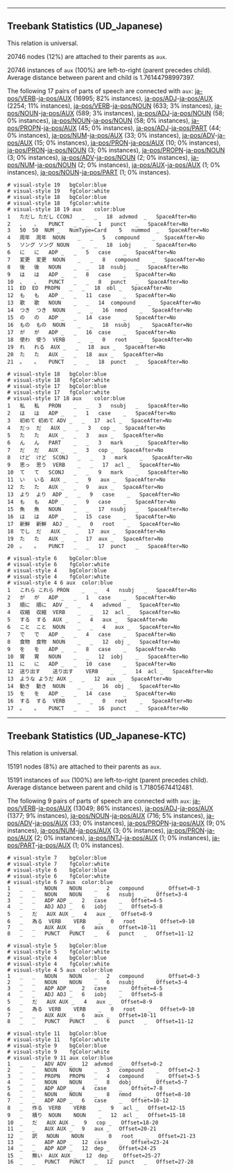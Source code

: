 

--------------------------------------------------------------------------------

## Treebank Statistics (UD_Japanese)

This relation is universal.

20746 nodes (12%) are attached to their parents as `aux`.

20746 instances of `aux` (100%) are left-to-right (parent precedes child).
Average distance between parent and child is 1.76144798997397.

The following 17 pairs of parts of speech are connected with `aux`: [ja-pos/VERB]()-[ja-pos/AUX]() (16995; 82% instances), [ja-pos/ADJ]()-[ja-pos/AUX]() (2254; 11% instances), [ja-pos/VERB]()-[ja-pos/NOUN]() (633; 3% instances), [ja-pos/NOUN]()-[ja-pos/AUX]() (589; 3% instances), [ja-pos/ADJ]()-[ja-pos/NOUN]() (58; 0% instances), [ja-pos/NOUN]()-[ja-pos/NOUN]() (58; 0% instances), [ja-pos/PROPN]()-[ja-pos/AUX]() (45; 0% instances), [ja-pos/ADJ]()-[ja-pos/PART]() (44; 0% instances), [ja-pos/NUM]()-[ja-pos/AUX]() (33; 0% instances), [ja-pos/ADV]()-[ja-pos/AUX]() (15; 0% instances), [ja-pos/PRON]()-[ja-pos/AUX]() (10; 0% instances), [ja-pos/PRON]()-[ja-pos/NOUN]() (3; 0% instances), [ja-pos/PROPN]()-[ja-pos/NOUN]() (3; 0% instances), [ja-pos/ADV]()-[ja-pos/NOUN]() (2; 0% instances), [ja-pos/NUM]()-[ja-pos/NOUN]() (2; 0% instances), [ja-pos/AUX]()-[ja-pos/AUX]() (1; 0% instances), [ja-pos/NOUN]()-[ja-pos/PART]() (1; 0% instances).


~~~ conllu
# visual-style 19	bgColor:blue
# visual-style 19	fgColor:white
# visual-style 18	bgColor:blue
# visual-style 18	fgColor:white
# visual-style 18 19 aux	color:blue
1	ただし	ただし	CCONJ	_	_	18	advmod	_	SpaceAfter=No
2	、	、	PUNCT	_	_	1	punct	_	SpaceAfter=No
3	50	50	NUM	_	NumType=Card	5	nummod	_	SpaceAfter=No
4	周年	周年	NOUN	_	_	5	compound	_	SpaceAfter=No
5	ソング	ソング	NOUN	_	_	18	iobj	_	SpaceAfter=No
6	に	に	ADP	_	_	5	case	_	SpaceAfter=No
7	変更	変更	NOUN	_	_	8	compound	_	SpaceAfter=No
8	後	後	NOUN	_	_	18	nsubj	_	SpaceAfter=No
9	は	は	ADP	_	_	8	case	_	SpaceAfter=No
10	、	、	PUNCT	_	_	8	punct	_	SpaceAfter=No
11	ED	ED	PROPN	_	_	18	obl	_	SpaceAfter=No
12	も	も	ADP	_	_	11	case	_	SpaceAfter=No
13	歌	歌	NOUN	_	_	14	compound	_	SpaceAfter=No
14	つき	つき	NOUN	_	_	16	nmod	_	SpaceAfter=No
15	の	の	ADP	_	_	14	case	_	SpaceAfter=No
16	もの	もの	NOUN	_	_	18	nsubj	_	SpaceAfter=No
17	が	が	ADP	_	_	16	case	_	SpaceAfter=No
18	使わ	使う	VERB	_	_	0	root	_	SpaceAfter=No
19	れ	れる	AUX	_	_	18	aux	_	SpaceAfter=No
20	た	た	AUX	_	_	18	aux	_	SpaceAfter=No
21	。	。	PUNCT	_	_	18	punct	_	SpaceAfter=No

~~~


~~~ conllu
# visual-style 18	bgColor:blue
# visual-style 18	fgColor:white
# visual-style 17	bgColor:blue
# visual-style 17	fgColor:white
# visual-style 17 18 aux	color:blue
1	私	私	PRON	_	_	3	nsubj	_	SpaceAfter=No
2	は	は	ADP	_	_	1	case	_	SpaceAfter=No
3	初めて	初めて	ADV	_	_	17	acl	_	SpaceAfter=No
4	だっ	だ	AUX	_	_	3	cop	_	SpaceAfter=No
5	た	た	AUX	_	_	3	aux	_	SpaceAfter=No
6	ん	ん	PART	_	_	3	mark	_	SpaceAfter=No
7	だ	だ	AUX	_	_	3	cop	_	SpaceAfter=No
8	けど	けど	SCONJ	_	_	3	mark	_	SpaceAfter=No
9	思っ	思う	VERB	_	_	17	acl	_	SpaceAfter=No
10	て	て	SCONJ	_	_	9	mark	_	SpaceAfter=No
11	い	いる	AUX	_	_	9	aux	_	SpaceAfter=No
12	た	た	AUX	_	_	9	aux	_	SpaceAfter=No
13	より	より	ADP	_	_	9	case	_	SpaceAfter=No
14	も	も	ADP	_	_	9	case	_	SpaceAfter=No
15	魚	魚	NOUN	_	_	17	nsubj	_	SpaceAfter=No
16	は	は	ADP	_	_	15	case	_	SpaceAfter=No
17	新鮮	新鮮	ADJ	_	_	0	root	_	SpaceAfter=No
18	でし	だ	AUX	_	_	17	aux	_	SpaceAfter=No
19	た	た	AUX	_	_	17	aux	_	SpaceAfter=No
20	。	。	PUNCT	_	_	17	punct	_	SpaceAfter=No

~~~


~~~ conllu
# visual-style 6	bgColor:blue
# visual-style 6	fgColor:white
# visual-style 4	bgColor:blue
# visual-style 4	fgColor:white
# visual-style 4 6 aux	color:blue
1	これら	これら	PRON	_	_	4	nsubj	_	SpaceAfter=No
2	が	が	ADP	_	_	1	case	_	SpaceAfter=No
3	順に	順に	ADV	_	_	4	advmod	_	SpaceAfter=No
4	収縮	収縮	VERB	_	_	12	acl	_	SpaceAfter=No
5	する	する	AUX	_	_	4	aux	_	SpaceAfter=No
6	こと	こと	NOUN	_	_	4	aux	_	SpaceAfter=No
7	で	で	ADP	_	_	4	case	_	SpaceAfter=No
8	食物	食物	NOUN	_	_	12	obj	_	SpaceAfter=No
9	を	を	ADP	_	_	8	case	_	SpaceAfter=No
10	胃	胃	NOUN	_	_	12	iobj	_	SpaceAfter=No
11	に	に	ADP	_	_	10	case	_	SpaceAfter=No
12	送り出す	送り出す	VERB	_	_	14	acl	_	SpaceAfter=No
13	ような	ようだ	AUX	_	_	12	aux	_	SpaceAfter=No
14	動き	動き	NOUN	_	_	16	obj	_	SpaceAfter=No
15	を	を	ADP	_	_	14	case	_	SpaceAfter=No
16	する	する	VERB	_	_	0	root	_	SpaceAfter=No
17	。	。	PUNCT	_	_	16	punct	_	SpaceAfter=No

~~~




--------------------------------------------------------------------------------

## Treebank Statistics (UD_Japanese-KTC)

This relation is universal.

15191 nodes (8%) are attached to their parents as `aux`.

15191 instances of `aux` (100%) are left-to-right (parent precedes child).
Average distance between parent and child is 1.71805674412481.

The following 9 pairs of parts of speech are connected with `aux`: [ja-pos/VERB]()-[ja-pos/AUX]() (13049; 86% instances), [ja-pos/ADJ]()-[ja-pos/AUX]() (1377; 9% instances), [ja-pos/NOUN]()-[ja-pos/AUX]() (716; 5% instances), [ja-pos/ADV]()-[ja-pos/AUX]() (33; 0% instances), [ja-pos/PROPN]()-[ja-pos/AUX]() (9; 0% instances), [ja-pos/NUM]()-[ja-pos/AUX]() (3; 0% instances), [ja-pos/PRON]()-[ja-pos/AUX]() (2; 0% instances), [ja-pos/INTJ]()-[ja-pos/AUX]() (1; 0% instances), [ja-pos/PART]()-[ja-pos/AUX]() (1; 0% instances).


~~~ conllu
# visual-style 7	bgColor:blue
# visual-style 7	fgColor:white
# visual-style 6	bgColor:blue
# visual-style 6	fgColor:white
# visual-style 6 7 aux	color:blue
1	_	_	NOUN	NOUN	_	2	compound	_	Offset=0-3
2	_	_	NOUN	NOUN	_	6	nsubj	_	Offset=3-4
3	_	_	ADP	ADP	_	2	case	_	Offset=4-5
4	_	_	ADJ	ADJ	_	6	iobj	_	Offset=5-8
5	_	だ	AUX	AUX	_	4	aux	_	Offset=8-9
6	_	為る	VERB	VERB	_	0	root	_	Offset=9-10
7	_	_	AUX	AUX	_	6	aux	_	Offset=10-11
8	_	_	PUNCT	PUNCT	_	6	punct	_	Offset=11-12

~~~


~~~ conllu
# visual-style 5	bgColor:blue
# visual-style 5	fgColor:white
# visual-style 4	bgColor:blue
# visual-style 4	fgColor:white
# visual-style 4 5 aux	color:blue
1	_	_	NOUN	NOUN	_	2	compound	_	Offset=0-3
2	_	_	NOUN	NOUN	_	6	nsubj	_	Offset=3-4
3	_	_	ADP	ADP	_	2	case	_	Offset=4-5
4	_	_	ADJ	ADJ	_	6	iobj	_	Offset=5-8
5	_	だ	AUX	AUX	_	4	aux	_	Offset=8-9
6	_	為る	VERB	VERB	_	0	root	_	Offset=9-10
7	_	_	AUX	AUX	_	6	aux	_	Offset=10-11
8	_	_	PUNCT	PUNCT	_	6	punct	_	Offset=11-12

~~~


~~~ conllu
# visual-style 11	bgColor:blue
# visual-style 11	fgColor:white
# visual-style 9	bgColor:blue
# visual-style 9	fgColor:white
# visual-style 9 11 aux	color:blue
1	_	_	ADV	ADV	_	12	advmod	_	Offset=0-2
2	_	_	NOUN	NOUN	_	3	compound	_	Offset=2-3
3	_	_	PROPN	PROPN	_	4	compound	_	Offset=3-5
4	_	_	NOUN	NOUN	_	8	dobj	_	Offset=5-7
5	_	_	ADP	ADP	_	4	case	_	Offset=7-8
6	_	_	NOUN	NOUN	_	8	nmod	_	Offset=8-10
7	_	_	ADP	ADP	_	6	case	_	Offset=10-12
8	_	作る	VERB	VERB	_	9	acl	_	Offset=12-15
9	_	積り	NOUN	NOUN	_	12	acl	_	Offset=15-18
10	_	だ	AUX	AUX	_	9	cop	_	Offset=18-20
11	_	_	AUX	AUX	_	9	aux	_	Offset=20-21
12	_	訳	NOUN	NOUN	_	0	root	_	Offset=21-23
13	_	_	ADP	ADP	_	12	case	_	Offset=23-24
14	_	_	ADP	ADP	_	12	dep	_	Offset=24-25
15	_	無い	AUX	AUX	_	12	dep	_	Offset=25-27
16	_	_	PUNCT	PUNCT	_	12	punct	_	Offset=27-28

~~~


